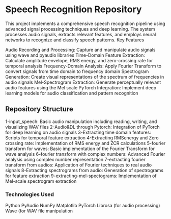 # Speech Recognition Repository

This project implements a comprehensive speech recognition pipeline using advanced signal processing techniques and deep learning. The system processes audio signals, extracts relevant features, and employs neural networks to recognize and classify speech patterns.
Key Features

Audio Recording and Processing: Capture and manipulate audio signals using wave and pyaudio libraries
Time-Domain Feature Extraction: Calculate amplitude envelope, RMS energy, and zero-crossing rate for temporal analysis
Frequency-Domain Analysis: Apply Fourier Transform to convert signals from time domain to frequency domain
Spectrogram Generation: Create visual representations of the spectrum of frequencies in audio signals
Mel-Spectrogram Extraction: Generate perceptually relevant audio features using the Mel scale
PyTorch Integration: Implement deep learning models for audio classification and pattern recognition

## Repository Structure

1-input_speech: Basic audio manipulation including reading, writing, and visualizing WAV files
2-Audio&DL through Pytorch: Integration of PyTorch for deep learning on audio signals
3-Extracting time domain features: Scripts for temporal feature extraction
4-Extracting RMSenergy and Zero crossing rate: Implementation of RMS energy and ZCR calculations
5-fourier transform for waves: Basic implementation of the Fourier Transform for wave analysis
6-fourier transform with complex numbers: Advanced Fourier analysis using complex number representation
7-extracting fourier transform from audios: Application of Fourier techniques to real audio signals
8-Extracting spectrograms from audio: Generation of spectrograms for feature extraction
9-extracting-mel-spectograms: Implementation of Mel-scale spectrogram extraction

### Technologies Used

Python
PyAudio
NumPy
Matplotlib
PyTorch
Librosa (for audio processing)
Wave (for WAV file manipulation
